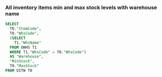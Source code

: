 ### All inventory items min and max stock levels with warehouse name

```sql
SELECT
  T0."ItemCode",
  T0."WhsCode",
  (SELECT
    T1."WhsName"
  FROM OWHS T1
  WHERE T1."WhsCode" = T0."WhsCode")
  AS "Warehouse",
  "MinStock",
  T0."MaxStock"
FROM OITW T0
```
